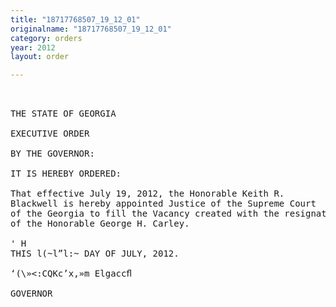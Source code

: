 ```yaml
---
title: "18717768507_19_12_01"
originalname: "18717768507_19_12_01"
category: orders
year: 2012
layout: order

---
```

<pre>
 

THE STATE OF GEORGIA

EXECUTIVE ORDER

BY THE GOVERNOR:

IT IS HEREBY ORDERED:

That effective July 19, 2012, the Honorable Keith R.
Blackwell is hereby appointed Justice of the Supreme Court
of the Georgia to fill the Vacancy created with the resignation
of the Honorable George H. Carley.

' H
THIS l(~l”l:~ DAY OF JULY, 2012.

‘(\»<:CQKc’x,»m Elgaccﬂ

GOVERNOR

</pre>
